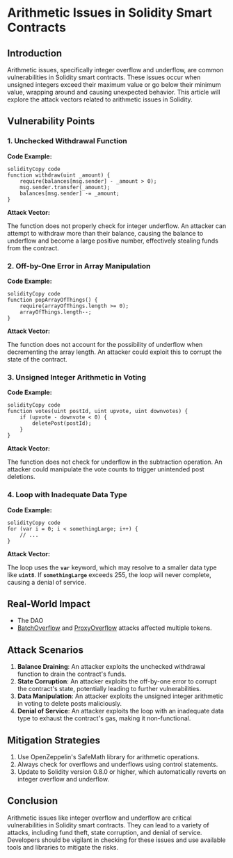# **Arithmetic Issues in Solidity Smart Contracts**

## **Introduction**

Arithmetic issues, specifically integer overflow and underflow, are common vulnerabilities in Solidity smart contracts. These issues occur when unsigned integers exceed their maximum value or go below their minimum value, wrapping around and causing unexpected behavior. This article will explore the attack vectors related to arithmetic issues in Solidity.

## **Vulnerability Points**

### **1. Unchecked Withdrawal Function**

**Code Example:**

```solidity
solidityCopy code
function withdraw(uint _amount) {
    require(balances[msg.sender] - _amount > 0);
    msg.sender.transfer(_amount);
    balances[msg.sender] -= _amount;
}

```

**Attack Vector:**

The function does not properly check for integer underflow. An attacker can attempt to withdraw more than their balance, causing the balance to underflow and become a large positive number, effectively stealing funds from the contract.

### **2. Off-by-One Error in Array Manipulation**

**Code Example:**

```solidity
solidityCopy code
function popArrayOfThings() {
    require(arrayOfThings.length >= 0);
    arrayOfThings.length--;
}

```

**Attack Vector:**

The function does not account for the possibility of underflow when decrementing the array length. An attacker could exploit this to corrupt the state of the contract.

### **3. Unsigned Integer Arithmetic in Voting**

**Code Example:**

```solidity
solidityCopy code
function votes(uint postId, uint upvote, uint downvotes) {
    if (upvote - downvote < 0) {
        deletePost(postId);
    }
}

```

**Attack Vector:**

The function does not check for underflow in the subtraction operation. An attacker could manipulate the vote counts to trigger unintended post deletions.

### **4. Loop with Inadequate Data Type**

**Code Example:**

```solidity
solidityCopy code
for (var i = 0; i < somethingLarge; i++) {
    // ...
}

```

**Attack Vector:**

The loop uses the **`var`** keyword, which may resolve to a smaller data type like **`uint8`**. If **`somethingLarge`** exceeds 255, the loop will never complete, causing a denial of service.

## **Real-World Impact**

- The DAO
- [BatchOverflow](https://peckshield.medium.com/alert-new-batchoverflow-bug-in-multiple-erc20-smart-contracts-cve-2018-10299-511067db6536) and [ProxyOverflow](https://peckshield.medium.com/integer-overflow-i-e-proxyoverflow-bug-found-in-multiple-erc20-smart-contracts-14fecfba2759) attacks affected multiple tokens.

## **Attack Scenarios**

1. **Balance Draining**: An attacker exploits the unchecked withdrawal function to drain the contract's funds.
2. **State Corruption**: An attacker exploits the off-by-one error to corrupt the contract's state, potentially leading to further vulnerabilities.
3. **Data Manipulation**: An attacker exploits the unsigned integer arithmetic in voting to delete posts maliciously.
4. **Denial of Service**: An attacker exploits the loop with an inadequate data type to exhaust the contract's gas, making it non-functional.

## **Mitigation Strategies**

1. Use OpenZeppelin's SafeMath library for arithmetic operations.
2. Always check for overflows and underflows using control statements.
3. Update to Solidity version 0.8.0 or higher, which automatically reverts on integer overflow and underflow.

## **Conclusion**

Arithmetic issues like integer overflow and underflow are critical vulnerabilities in Solidity smart contracts. They can lead to a variety of attacks, including fund theft, state corruption, and denial of service. Developers should be vigilant in checking for these issues and use available tools and libraries to mitigate the risks.
